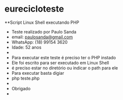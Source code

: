 # eurecicloteste
**Script Linux Shell executando PHP
 * Teste realizado por Paulo Sanda
 * email: paulosanda@gmail.com
 * WhatsApp: (18) 99154 3620
 * Idade: 52 anos
 * 
 * Para executar este teste é preciso ter o PHP instado 
 * Ele foi escrito para ser executado em Linux Shell
 * é preciso estar no diretório ou indicar o path para ele
 * Para executar basta digiar 
 * php teste.php
 * 
 * Obrigado
 *
